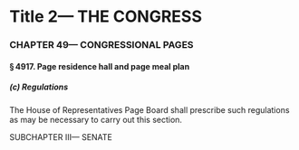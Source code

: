 
# Title 2— THE CONGRESS
### CHAPTER 49— CONGRESSIONAL PAGES
#### § 4917. Page residence hall and page meal plan
##### (c) Regulations

The House of Representatives Page Board shall prescribe such regulations as may be necessary to carry out this section.

SUBCHAPTER III— SENATE
